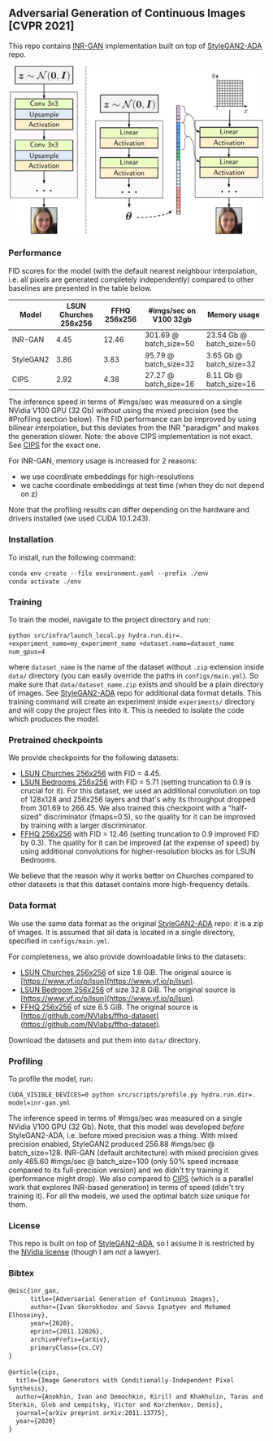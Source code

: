 ## Adversarial Generation of Continuous Images [CVPR 2021]

This repo contains [INR-GAN](https://arxiv.org/abs/2011.12026) implementation built on top of [StyleGAN2-ADA](https://github.com/NVlabs/stylegan2-ada-pytorch) repo.

<div style="text-align:center">
<img src="assets/inr-gan.jpg" alt="INR-GAN illustration" width="500"/>
</div>

### Performance
FID scores for the model (with the default nearest neighbour interpolation, i.e. all pixels are generated completely independently) compared to other baselines are presented in the table below.

| Model       | LSUN Churches 256x256 | FFHQ 256x256 | #imgs/sec on V100 32gb | Memory usage             |
| ----------- | --------------------- | ------------ | ---------------------- | ------------------------ |
| INR-GAN     | 4.45                  | 12.46        | 301.69 @ batch_size=50 | 23.54 Gb @ batch_size=50 |
| StyleGAN2   | 3.86                  | 3.83         | 95.79 @ batch_size=32  | 3.65 Gb @ batch_size=32  |
| CIPS        | 2.92                  | 4.38         | 27.27 @ batch_size=16  | 8.11 Gb @ batch_size=16  |

The inference speed in terms of #imgs/sec was measured on a single NVidia V100 GPU (32 Gb) *without* using the mixed precision (see the #Profiling section below).
The FID performance can be improved by using bilinear interpolation, but this deviates from the INR "paradigm" and makes the generation slower.
Note: the above CIPS implementation is not exact. See [CIPS](https://github.com/saic-mdal/CIPS) for the exact one.

For INR-GAN, memory usage is increased for 2 reasons:
- we use coordinate embeddings for high-resolutions
- we cache coordinate embeddings at test time (when they do not depend on z)

Note that the profiling results can differ depending on the hardware and drivers installed (we used CUDA 10.1.243).

### Installation
To install, run the following command:
```
conda env create --file environment.yaml --prefix ./env
conda activate ./env
```

### Training
To train the model, navigate to the project directory and run:
```
python src/infra/launch_local.py hydra.run.dir=. +experiment_name=my_experiment_name +dataset.name=dataset_name num_gpus=4
```
where `dataset_name` is the name of the dataset without `.zip` extension inside `data/` directory (you can easily override the paths in `configs/main.yml`).
So make sure that `data/dataset_name.zip` exists and should be a plain directory of images.
See [StyleGAN2-ADA](https://github.com/NVlabs/stylegan2-ada-pytorch) repo for additional data format details.
This training command will create an experiment inside `experiments/` directory and will copy the project files into it.
This is needed to isolate the code which produces the model.

### Pretrained checkpoints
We provide checkpoints for the following datasets:
- [LSUN Churches 256x256](https://vision-cair.s3.amazonaws.com/inr-gan/checkpoints/churches.pkl) with FID = 4.45.
- [LSUN Bedrooms 256x256](https://vision-cair.s3.amazonaws.com/inr-gan/checkpoints/bedrooms.pkl) with FID = 5.71 (setting truncation to 0.9 is crucial for it). For this dataset, we used an additional convolution on top of 128x128 and 256x256 layers and that's why its throughput dropped from 301.69 to 266.45. We also trained this checkpoint with a "half-sized" discriminator (fmaps=0.5), so the quality for it can be improved by training with a larger discriminator.
- [FFHQ 256x256](https://vision-cair.s3.amazonaws.com/inr-gan/checkpoints/ffhq.pkl) with FID = 12.46 (setting truncation to 0.9 improved FID by 0.3). The quality for it can be improved (at the expense of speed) by using additional convolutions for higher-resolution blocks as for LSUN Bedrooms.

We believe that the reason why it works better on Churches compared to other datasets is that this dataset contains more high-frequency details.

### Data format
We use the same data format as the original [StyleGAN2-ADA](https://github.com/NVlabs/stylegan2-ada-pytorch) repo: it is a zip of images.
It is assumed that all data is located in a single directory, specified in `configs/main.yml`.

For completeness, we also provide downloadable links to the datasets:
- [LSUN Churches 256x256](https://vision-cair.s3.amazonaws.com/inr-gan/datasets/church_outdoor_train_256.zip) of size 1.8 GiB. The original source is [https://www.yf.io/p/lsun](https://www.yf.io/p/lsun).
- [LSUN Bedroom 256x256](https://vision-cair.s3.amazonaws.com/inr-gan/datasets/bedroom_train_256.zip) of size 32.8 GiB. The original source is [https://www.yf.io/p/lsun](https://www.yf.io/p/lsun).
- [FFHQ 256x256](https://vision-cair.s3.amazonaws.com/inr-gan/datasets/ffhq_256.zip) of size 6.5 GiB. The original source is [https://github.com/NVlabs/ffhq-dataset](https://github.com/NVlabs/ffhq-dataset).

Download the datasets and put them into `data/` directory.

### Profiling
To profile the model, run:
```
CUDA_VISIBLE_DEVICES=0 python src/scripts/profile.py hydra.run.dir=. model=inr-gan.yml
```

The inference speed in terms of #imgs/sec was measured on a single NVidia V100 GPU (32 Gb).
Note, that this model was developed *before* StyleGAN2-ADA, i.e. before mixed precision was a thing.
With mixed precision enabled, StyleGAN2 produced 256.88 #imgs/sec @ batch_size=128.
INR-GAN (default architecture) with mixed precision gives only 465.60 #imgs/sec @ batch_size=100 (only 50% speed increase compared to its full-precision version) and we didn't try training it (performance might drop).
We also compared to [CIPS](https://github.com/saic-mdal/CIPS) (which is a parallel work that explores INR-based generation) in terms of speed (didn't try training it).
For all the models, we used the optimal batch size unique for them.

### License
This repo is built on top of [StyleGAN2-ADA](https://github.com/NVlabs/stylegan2-ada-pytorch), so I assume it is restricted by the [NVidia license](https://nvlabs.github.io/stylegan2-ada-pytorch/license.html) (though I am not a lawyer).


### Bibtex
```
@misc{inr_gan,
      title={Adversarial Generation of Continuous Images},
      author={Ivan Skorokhodov and Savva Ignatyev and Mohamed Elhoseiny},
      year={2020},
      eprint={2011.12026},
      archivePrefix={arXiv},
      primaryClass={cs.CV}
}

@article{cips,
  title={Image Generators with Conditionally-Independent Pixel Synthesis},
  author={Anokhin, Ivan and Demochkin, Kirill and Khakhulin, Taras and Sterkin, Gleb and Lempitsky, Victor and Korzhenkov, Denis},
  journal={arXiv preprint arXiv:2011.13775},
  year={2020}
}
```
